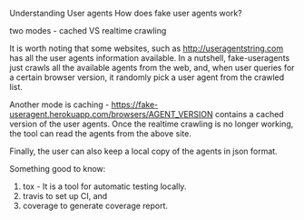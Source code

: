 Understanding User agents
How does fake user agents work?

two modes - cached VS realtime crawling

It is worth noting that some websites, such as http://useragentstring.com
has all the user agents information available.
In a nutshell, fake-useragents just crawls all the available agents from the web, and, when user queries for a certain browser version, it randomly pick a user agent from the crawled list.

Another mode is caching - https://fake-useragent.herokuapp.com/browsers/AGENT_VERSION contains a cached version of the user agents. Once the realtime crawling is no longer working, the tool can read the agents from the above site.

Finally, the user can also keep a local copy of the agents in json format.

Something good to know:
1. tox - It is a tool for automatic testing locally.
2. travis to set up CI, and
3. coverage to generate coverage report.